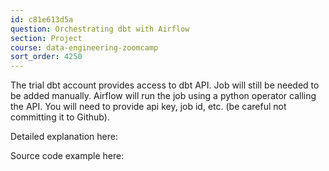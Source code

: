 ```yaml
---
id: c81e613d5a
question: Orchestrating dbt with Airflow
section: Project
course: data-engineering-zoomcamp
sort_order: 4250
---
```


The trial dbt account provides access to dbt API. Job will still be needed to be added manually. Airflow will run the job using a python operator calling the API. You will need to provide api key, job id, etc. (be careful not committing it to Github).

Detailed explanation here:

Source code example here:

